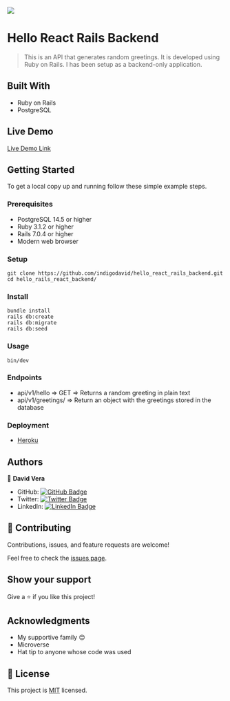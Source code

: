 ![](https://img.shields.io/badge/Microverse-blueviolet)

# Hello React Rails Backend

> This is an API that generates random greetings. It is developed using Ruby on Rails. I has been setup as a backend-only application.


## Built With

- Ruby on Rails
- PostgreSQL

## Live Demo

[Live Demo Link](https://random-greeting-dvc.herokuapp.com/api/v1/hello)

## Getting Started


To get a local copy up and running follow these simple example steps.

### Prerequisites

- PostgreSQL 14.5 or higher
- Ruby 3.1.2 or higher
- Rails 7.0.4 or higher
- Modern web browser
### Setup

    git clone https://github.com/indigodavid/hello_react_rails_backend.git
    cd hello_rails_react_backend/
### Install

    bundle install
    rails db:create
    rails db:migrate
    rails db:seed
### Usage

    bin/dev
    
### Endpoints

- api/v1/hello => GET => Returns a random greeting in plain text
- api/v1/greetings/ => Return an object with the greetings stored in the database

### Deployment

- [Heroku](https://random-greeting-dvc.herokuapp.com/api/v1/hello)

## Authors

👤 **David Vera**

- GitHub: [![GitHub Badge](https://img.shields.io/badge/-indigodavid-white?logo=GitHub&logoColor=181717&style=plastic)](https://github.com/indigodavid)
- Twitter: [![Twitter Badge](https://img.shields.io/badge/-indigo1987-white?logo=Twitter&logoColor=1DA1F2&style=plastic)](https://twitter.com/indigo1987)
- LinkedIn: [![LinkedIn Badge](https://img.shields.io/badge/-davidveracastillo-white?logo=LinkedIn&logoColor=1DA1F2&style=plastic)](https://linkedin.com/in/davidveracastillo/)
## 🤝 Contributing

Contributions, issues, and feature requests are welcome!

Feel free to check the [issues page](../../issues/).

## Show your support

Give a ⭐️ if you like this project!

## Acknowledgments

- My supportive family 😊
- Microverse
- Hat tip to anyone whose code was used

## 📝 License

This project is [MIT](./LICENSE) licensed.
